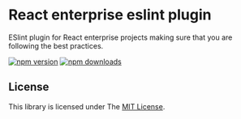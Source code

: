 # React enterprise eslint plugin

ESlint plugin for React enterprise projects making sure that you are following the best practices.

[![npm version](https://badge.fury.io/js/%40rnw-community%2eslint-plugin-rnw.svg)](https://badge.fury.io/js/%40rnw-community%2eslint-plugin-rnw)
[![npm downloads](https://img.shields.io/npm/dm/%40rnw-community%2Feslint-plugin-rnw.svg)](https://www.npmjs.com/package/%40rnw-community%2eslint-plugin-rnw)

## License

This library is licensed under The [MIT License](./LICENSE.md).
